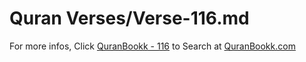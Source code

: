 # Quran Verses/Verse-116.md 

For more infos, Click [QuranBookk - 116](https://www.quranbookk.com/quran/search?q=116) to Search at [QuranBookk.com](http://quranbookk.com/)